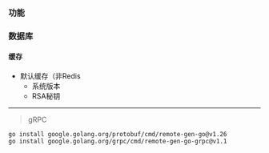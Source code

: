 






### 功能
### 数据库
#### 缓存
- 默认缓存（非Redis
  - 系统版本
  - RSA秘钥

---

>gRPC
 ```shell
go install google.golang.org/protobuf/cmd/remote-gen-go@v1.26
go install google.golang.org/grpc/cmd/remote-gen-go-grpc@v1.1

```